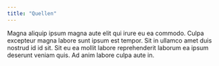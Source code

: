 ```yaml
---
title: "Quellen"
---
```


Magna aliquip ipsum magna aute elit qui irure eu ea commodo. Culpa excepteur magna labore sunt ipsum est tempor. Sit in ullamco amet duis nostrud id id sit. Sit eu ea mollit labore reprehenderit laborum ea ipsum deserunt veniam quis. Ad anim labore culpa aute in.